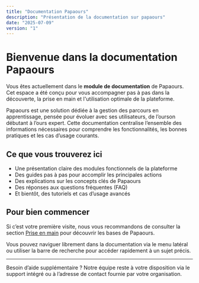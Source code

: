 ```yaml
---
title: "Documentation Papaours"
description: "Présentation de la documentation sur papaours"
date: "2025-07-09"
version: "1"
---
```


# Bienvenue dans la documentation Papaours

Vous êtes actuellement dans le **module de documentation** de Papaours. Cet espace a été conçu pour vous accompagner pas à pas dans la découverte, la prise en main et l'utilisation optimale de la plateforme.

Papaours est une solution dédiée à la gestion des parcours en apprentissage, pensée pour évoluer avec ses utilisateurs, de l’ourson débutant à l’ours expert. Cette documentation centralise l’ensemble des informations nécessaires pour comprendre les fonctionnalités, les bonnes pratiques et les cas d’usage courants.

## Ce que vous trouverez ici

- Une présentation claire des modules fonctionnels de la plateforme  
- Des guides pas à pas pour accomplir les principales actions  
- Des explications sur les concepts clés de Papaours  
- Des réponses aux questions fréquentes (FAQ)  
- Et bientôt, des tutoriels et cas d’usage avancés  

## Pour bien commencer

Si c’est votre première visite, nous vous recommandons de consulter la section [Prise en main](/documentation/prise-en-main) pour découvrir les bases de Papaours.

Vous pouvez naviguer librement dans la documentation via le menu latéral ou utiliser la barre de recherche pour accéder rapidement à un sujet précis.

---

Besoin d’aide supplémentaire ? Notre équipe reste à votre disposition via le support intégré ou à l’adresse de contact fournie par votre organisation.

